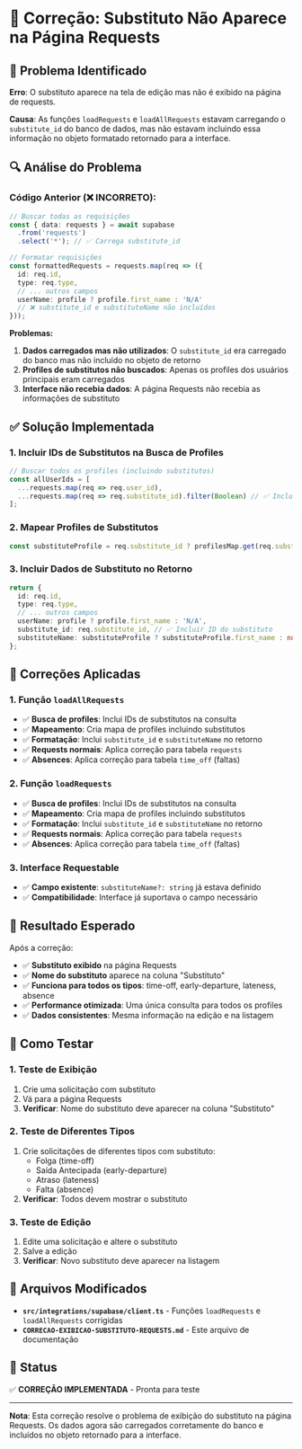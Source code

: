 # 🔧 Correção: Substituto Não Aparece na Página Requests

## 🎯 Problema Identificado
**Erro**: O substituto aparece na tela de edição mas não é exibido na página de requests.

**Causa**: As funções `loadRequests` e `loadAllRequests` estavam carregando o `substitute_id` do banco de dados, mas não estavam incluindo essa informação no objeto formatado retornado para a interface.

## 🔍 Análise do Problema

### **Código Anterior (❌ INCORRETO):**
```typescript
// Buscar todas as requisições
const { data: requests } = await supabase
  .from('requests')
  .select('*'); // ✅ Carrega substitute_id

// Formatar requisições
const formattedRequests = requests.map(req => ({
  id: req.id,
  type: req.type,
  // ... outros campos
  userName: profile ? profile.first_name : 'N/A'
  // ❌ substitute_id e substituteName não incluídos
}));
```

**Problemas:**
1. **Dados carregados mas não utilizados**: O `substitute_id` era carregado do banco mas não incluído no objeto de retorno
2. **Profiles de substitutos não buscados**: Apenas os profiles dos usuários principais eram carregados
3. **Interface não recebia dados**: A página Requests não recebia as informações de substituto

## ✅ Solução Implementada

### **1. Incluir IDs de Substitutos na Busca de Profiles**
```typescript
// Buscar todos os profiles (incluindo substitutos)
const allUserIds = [
  ...requests.map(req => req.user_id),
  ...requests.map(req => req.substitute_id).filter(Boolean) // ✅ Incluir substitutos
];
```

### **2. Mapear Profiles de Substitutos**
```typescript
const substituteProfile = req.substitute_id ? profilesMap.get(req.substitute_id) : null;
```

### **3. Incluir Dados de Substituto no Retorno**
```typescript
return {
  id: req.id,
  type: req.type,
  // ... outros campos
  userName: profile ? profile.first_name : 'N/A',
  substitute_id: req.substitute_id, // ✅ Incluir ID do substituto
  substituteName: substituteProfile ? substituteProfile.first_name : null // ✅ Incluir nome
};
```

## 🎯 Correções Aplicadas

### **1. Função `loadAllRequests`**
- ✅ **Busca de profiles**: Inclui IDs de substitutos na consulta
- ✅ **Mapeamento**: Cria mapa de profiles incluindo substitutos
- ✅ **Formatação**: Inclui `substitute_id` e `substituteName` no retorno
- ✅ **Requests normais**: Aplica correção para tabela `requests`
- ✅ **Absences**: Aplica correção para tabela `time_off` (faltas)

### **2. Função `loadRequests`**
- ✅ **Busca de profiles**: Inclui IDs de substitutos na consulta
- ✅ **Mapeamento**: Cria mapa de profiles incluindo substitutos
- ✅ **Formatação**: Inclui `substitute_id` e `substituteName` no retorno
- ✅ **Requests normais**: Aplica correção para tabela `requests`
- ✅ **Absences**: Aplica correção para tabela `time_off` (faltas)

### **3. Interface Requestable**
- ✅ **Campo existente**: `substituteName?: string` já estava definido
- ✅ **Compatibilidade**: Interface já suportava o campo necessário

## 🎯 Resultado Esperado

Após a correção:
- ✅ **Substituto exibido** na página Requests
- ✅ **Nome do substituto** aparece na coluna "Substituto"
- ✅ **Funciona para todos os tipos**: time-off, early-departure, lateness, absence
- ✅ **Performance otimizada**: Uma única consulta para todos os profiles
- ✅ **Dados consistentes**: Mesma informação na edição e na listagem

## 🧪 Como Testar

### **1. Teste de Exibição**
1. Crie uma solicitação com substituto
2. Vá para a página Requests
3. **Verificar**: Nome do substituto deve aparecer na coluna "Substituto"

### **2. Teste de Diferentes Tipos**
1. Crie solicitações de diferentes tipos com substituto:
   - Folga (time-off)
   - Saída Antecipada (early-departure)
   - Atraso (lateness)
   - Falta (absence)
2. **Verificar**: Todos devem mostrar o substituto

### **3. Teste de Edição**
1. Edite uma solicitação e altere o substituto
2. Salve a edição
3. **Verificar**: Novo substituto deve aparecer na listagem

## 📁 Arquivos Modificados

- **`src/integrations/supabase/client.ts`** - Funções `loadRequests` e `loadAllRequests` corrigidas
- **`CORRECAO-EXIBICAO-SUBSTITUTO-REQUESTS.md`** - Este arquivo de documentação

## 🚀 Status

✅ **CORREÇÃO IMPLEMENTADA** - Pronta para teste

---

**Nota**: Esta correção resolve o problema de exibição do substituto na página Requests. Os dados agora são carregados corretamente do banco e incluídos no objeto retornado para a interface.
